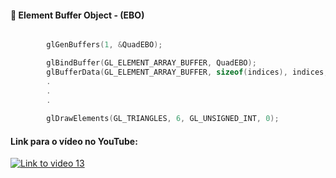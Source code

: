 #### 🎯 Element Buffer Object - (EBO)
```cpp

        glGenBuffers(1, &QuadEBO);

        glBindBuffer(GL_ELEMENT_ARRAY_BUFFER, QuadEBO);
        glBufferData(GL_ELEMENT_ARRAY_BUFFER, sizeof(indices), indices, GL_STATIC_DRAW);
        . 
        .
        .
        
        glDrawElements(GL_TRIANGLES, 6, GL_UNSIGNED_INT, 0);
```

#### Link para o vídeo no YouTube:

[![Link to video 13](https://img.youtube.com/vi/ZmqbZ8xR4Fg/default.jpg)](https://youtu.be/ZmqbZ8xR4Fg)



